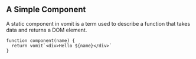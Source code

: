 ## A Simple Component

A static component in vomit is a term used to describe a function that takes data and returns a DOM element.

```vomit
function component(name) {
  return vomit`<div>Hello ${name}</div>`
}
```

